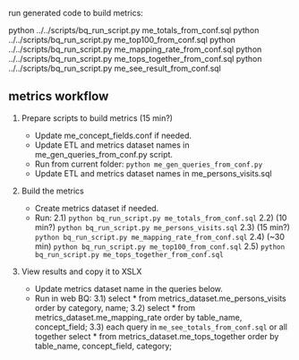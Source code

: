



run generated code to build metrics:

python ../../scripts/bq_run_script.py me_totals_from_conf.sql
python ../../scripts/bq_run_script.py me_top100_from_conf.sql
python ../../scripts/bq_run_script.py me_mapping_rate_from_conf.sql
python ../../scripts/bq_run_script.py me_tops_together_from_conf.sql
python ../../scripts/bq_run_script.py me_see_result_from_conf.sql




## metrics workflow ##

1) Prepare scripts to build metrics (15 min?)
    * Update me_concept_fields.conf if needed.
    * Update ETL and metrics dataset names in me_gen_queries_from_conf.py script. 
    * Run from current folder: 
        `python me_gen_queries_from_conf.py`
    * Update ETL and metrics dataset names in me_persons_visits.sql

1) Build the metrics
    * Create metrics dataset if needed.
    * Run:
        2.1)
        `python bq_run_script.py me_totals_from_conf.sql`
        2.2) (10 min?)
        `python bq_run_script.py me_persons_visits.sql`
        2.3) (15 min?)
        `python bq_run_script.py me_mapping_rate_from_conf.sql`
        2.4) (~30 min)
        `python bq_run_script.py me_top100_from_conf.sql`
        2.5)
        `python bq_run_script.py me_tops_together_from_conf.sql`


1) View results and copy it to XSLX
    * Update metrics dataset name in the queries below.
    * Run in web BQ:
        3.1)
        select * from metrics_dataset.me_persons_visits order by category, name;
        3.2)
        select * from metrics_dataset.me_mapping_rate order by table_name, concept_field;
        3.3)
        each query in `me_see_totals_from_conf.sql`
        or all together
        select * from metrics_dataset.me_tops_together order by table_name, concept_field, category;
        
